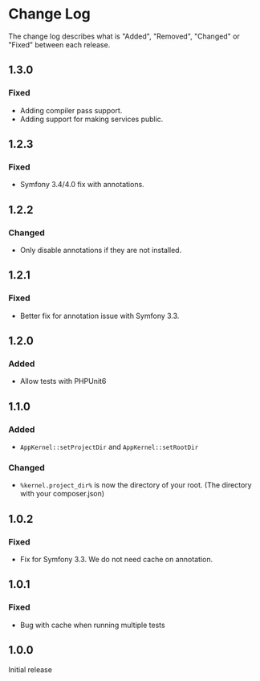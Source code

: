 # Change Log

The change log describes what is "Added", "Removed", "Changed" or "Fixed" between each release. 

## 1.3.0

### Fixed

- Adding compiler pass support.
- Adding support for making services public.

## 1.2.3

### Fixed

- Symfony 3.4/4.0 fix with annotations. 

## 1.2.2

### Changed

- Only disable annotations if they are not installed. 

## 1.2.1

### Fixed

- Better fix for annotation issue with Symfony 3.3.

## 1.2.0

### Added

- Allow tests with PHPUnit6

## 1.1.0

### Added

- `AppKernel::setProjectDir` and `AppKernel::setRootDir`

### Changed

- `%kernel.project_dir%` is now the directory of your root. (The directory with your composer.json)

## 1.0.2

### Fixed

- Fix for Symfony 3.3. We do not need cache on annotation.

## 1.0.1

### Fixed

- Bug with cache when running multiple tests

## 1.0.0

Initial release
